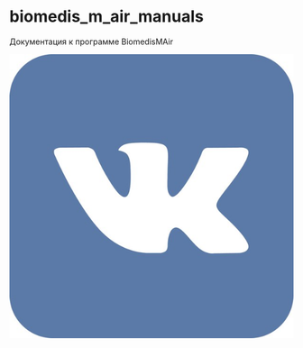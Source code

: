 # biomedis_m_air_manuals
Документация к программе BiomedisMAir

![альт картинки](https://github.com/biomedis/biomedis_m_air_manuals/blob/master/3.jpg "опциональный тайтл картинки")
